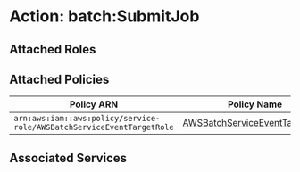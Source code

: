 # Action: batch:SubmitJob

## Attached Roles

## Attached Policies

| Policy ARN | Policy Name |
|------------|-------------|
| `arn:aws:iam::aws:policy/service-role/AWSBatchServiceEventTargetRole` | [AWSBatchServiceEventTargetRole](../policies.md#awsbatchserviceeventtargetrole) |

## Associated Services


